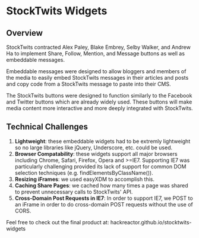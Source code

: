 # StockTwits Widgets

## Overview

StockTwits contracted Alex Paley, Blake Embrey, Selby Walker, and
Andrew Ha to implement Share, Follow, Mention, and Message buttons as well
as embeddable messages.

Embeddable messages were designed to allow bloggers and members of the
media to easily embed StockTwits messages in their articles and posts and
copy code from a StockTwits message to paste into their CMS.

The StockTwits buttons were designed to function similarly to the Facebook and
Twitter buttons which are already widely used. These buttons will make media
content more interactive and more deeply integrated with StockTwits.

## Technical Challenges
1. **Lightweight**: these embeddable widgets had to be extremly lightweight so
   no large libraries like jQuery, Underscore, etc. could be used.
2. **Browser Compatability**: these widgets support all major browsers including
   Chrome, Safari, Firefox, Opera and >=IE7. Supporting IE7 was particularly
   challenging provided its lack of support for common DOM selection techniques
   (e.g. findElementsByClassName()).
3. **Resizing iFrames**: we used easyXDM to accomplish this.
4. **Caching Share Pages**: we cached how many times a page was shared to prevent
   unnecessary calls to StockTwits' API.
5. **Cross-Domain Post Requests in IE7**: In order to support IE7, we POST to an
   iFrame in order to do cross-domain POST requests without the use of CORS.

Feel free to check out the final product at: hackreactor.github.io/stocktwits-widgets
